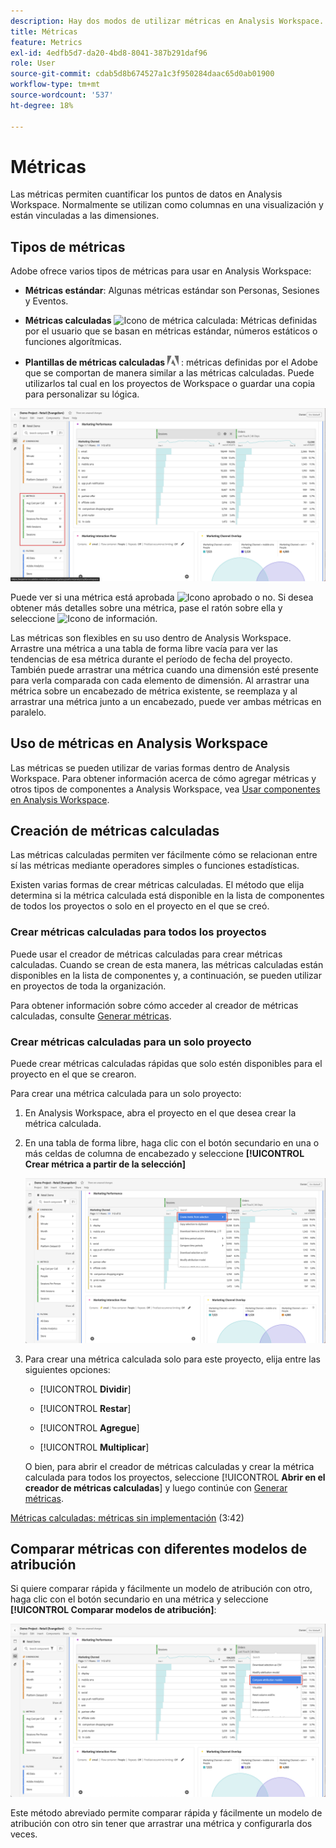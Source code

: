 ```yaml
---
description: Hay dos modos de utilizar métricas en Analysis Workspace.
title: Métricas
feature: Metrics
exl-id: 4edfb5d7-da20-4bd8-8041-387b291daf96
role: User
source-git-commit: cdab5d8b674527a1c3f950284daac65d0ab01900
workflow-type: tm+mt
source-wordcount: '537'
ht-degree: 18%

---
```


# Métricas

Las métricas permiten cuantificar los puntos de datos en Analysis Workspace. Normalmente se utilizan como columnas en una visualización y están vinculadas a las dimensiones.

## Tipos de métricas

Adobe ofrece varios tipos de métricas para usar en Analysis Workspace:

* **Métricas estándar**: Algunas métricas estándar son Personas, Sesiones y Eventos.

* **Métricas calculadas** ![Icono de métrica calculada](https://spectrum.adobe.com/static/icons/workflow_18/Smock_Calculator_18_N.svg): Métricas definidas por el usuario que se basan en métricas estándar, números estáticos o funciones algorítmicas.

* **Plantillas de métricas calculadas**  <img src="./assets/adobe-logo.svg" width="18"> : métricas definidas por el Adobe que se comportan de manera similar a las métricas calculadas. Puede utilizarlos tal cual en los proyectos de Workspace o guardar una copia para personalizar su lógica.


![Panel de Workspace que resalta las métricas en el panel izquierdo.](assets/cja-metrics.png)

Puede ver si una métrica está aprobada ![Icono aprobado](https://spectrum.adobe.com/static/icons/ui_18/CheckmarkSize100.svg) o no. Si desea obtener más detalles sobre una métrica, pase el ratón sobre ella y seleccione ![Icono de información](https://spectrum.adobe.com/static/icons/workflow_18/Smock_InfoOutline_18_N.svg).


Las métricas son flexibles en su uso dentro de Analysis Workspace. Arrastre una métrica a una tabla de forma libre vacía para ver las tendencias de esa métrica durante el período de fecha del proyecto. También puede arrastrar una métrica cuando una dimensión esté presente para verla comparada con cada elemento de dimensión. Al arrastrar una métrica sobre un encabezado de métrica existente, se reemplaza y al arrastrar una métrica junto a un encabezado, puede ver ambas métricas en paralelo.

## Uso de métricas en Analysis Workspace

Las métricas se pueden utilizar de varias formas dentro de Analysis Workspace. Para obtener información acerca de cómo agregar métricas y otros tipos de componentes a Analysis Workspace, vea [Usar componentes en Analysis Workspace](/help/components/use-components-in-workspace.md).

## Creación de métricas calculadas

Las métricas calculadas permiten ver fácilmente cómo se relacionan entre sí las métricas mediante operadores simples o funciones estadísticas.

Existen varias formas de crear métricas calculadas. El método que elija determina si la métrica calculada está disponible en la lista de componentes de todos los proyectos o solo en el proyecto en el que se creó.

### Crear métricas calculadas para todos los proyectos

Puede usar el creador de métricas calculadas para crear métricas calculadas. Cuando se crean de esta manera, las métricas calculadas están disponibles en la lista de componentes y, a continuación, se pueden utilizar en proyectos de toda la organización.

Para obtener información sobre cómo acceder al creador de métricas calculadas, consulte [Generar métricas](/help/components/calc-metrics/cm-workflow/cm-build-metrics.md).

### Crear métricas calculadas para un solo proyecto

Puede crear métricas calculadas rápidas que solo estén disponibles para el proyecto en el que se crearon.

Para crear una métrica calculada para un solo proyecto:

1. En Analysis Workspace, abra el proyecto en el que desea crear la métrica calculada.

1. En una tabla de forma libre, haga clic con el botón secundario en una o más celdas de columna de encabezado y seleccione **[!UICONTROL Crear métrica a partir de la selección]**

   ![Panel de Workspace resaltando Crear a partir de la selección](assets/create-metric-from-selection.png)

1. Para crear una métrica calculada solo para este proyecto, elija entre las siguientes opciones:

   * [!UICONTROL **Dividir**]

   * [!UICONTROL **Restar**]

   * [!UICONTROL **Agregue**]

   * [!UICONTROL **Multiplicar**]

   O bien, para abrir el creador de métricas calculadas y crear la métrica calculada para todos los proyectos, seleccione [!UICONTROL **Abrir en el creador de métricas calculadas**] y luego continúe con [Generar métricas](/help/components/calc-metrics/cm-workflow/cm-build-metrics.md).

[Métricas calculadas: métricas sin implementación](https://experienceleague.adobe.com/docs/analytics-learn/tutorials/components/calculated-metrics/calculated-metrics-implementationless-metrics.html?lang=es) (3:42)

## Comparar métricas con diferentes modelos de atribución

Si quiere comparar rápida y fácilmente un modelo de atribución con otro, haga clic con el botón secundario en una métrica y seleccione **[!UICONTROL Comparar modelos de atribución]**:

![Resaltar el panel de Workspace Comparar modelos de atribución](assets/compare-attribution.png)

Este método abreviado permite comparar rápida y fácilmente un modelo de atribución con otro sin tener que arrastrar una métrica y configurarla dos veces.
